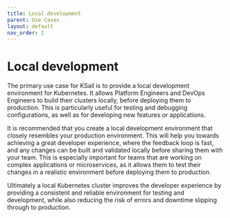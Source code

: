 ```yaml
---
title: Local development
parent: Use Cases
layout: default
nav_order: 1
---
```


# Local development

The primary use case for KSail is to provide a local development environment for Kubernetes. It allows Platform Engineers and DevOps Engineers to build their clusters locally, before deploying them to production. This is particularly useful for testing and debugging configurations, as well as for developing new features or applications.

It is recommended that you create a local development environment that closely resembles your production environment. This will help you towards achieving a great developer experience, where the feedback loop is fast, and any changes can be built and validated locally before sharing them with your team.
This is especially important for teams that are working on complex applications or microservices, as it allows them to test their changes in a realistic environment before deploying them to production.

Ultimately a local Kubernetes cluster improves the developer experience by providing a consistent and reliable environment for testing and development, while also reducing the risk of errors and downtime slipping through to production.
